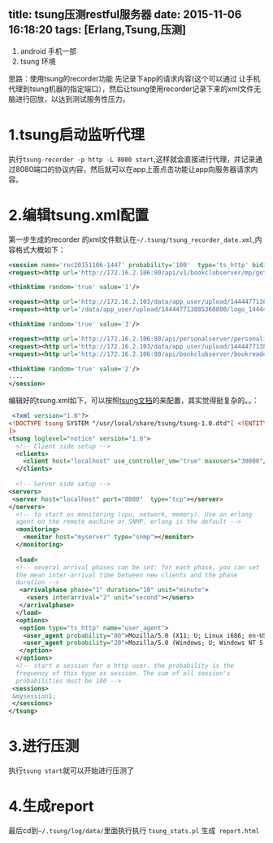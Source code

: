 title: tsung压测restful服务器
date: 2015-11-06 16:18:20
tags: [Erlang,Tsung,压测]
---

1. android 手机一部
2. tsung 环境

思路：使用tsung的recorder功能 先记录下app的请求内容(这个可以通过 让手机代理到tsung机器的指定端口），然后让tsung使用recorder记录下来的xml文件无脑进行回放，以达到测试服务性压力。




1.tsung启动监听代理
======
执行`tsung-recorder -p http -L 8080 start`,这样就会直接进行代理，并记录通过8080端口的协议内容，然后就可以在app上面点击功能让app向服务器请求内容。


2.编辑tsung.xml配置
======
第一步生成的recorder 的xml文件默认在`~/.tsung/tsung_recorder_date.xml`,内容格式大概如下：

     
```xml
<session name='rec20151106-1447' probability='100'  type='ts_http' bidi="true">
<request><http url='http://172.16.2.106:80/api/v1/bookclubserver/mp/get' version='1.1'  contents='{"user_id":"144447713885360800","page_size":"10","filter_goods_id_set":[],"filter_user_type_set":[],"p_version":"1","page_index":"0"}' content_type='application/json' method='POST'><add_cookie key="ifm_sid" value="0521be8ac72fcf353dc38db77049ce2f"/></http></request>

<thinktime random='true' value='1'/>

<request><http url='http://172.16.2.103/data/app_user/upload/144447713885360800/logo_144447713885360800_logo.png' version='1.1' method='GET'><add_cookie key="ifm_sid" value="0521be8ac72fcf353dc38db77049ce2f"/></http></request>
<request><http url='/data/app_user/upload/144447713885360800/logo_144447713885360800_logo.png' version='1.1' method='GET'><add_cookie key="ifm_sid" value="0521be8ac72fcf353dc38db77049ce2f"/></http></request>

<thinktime random='true' value='3'/>

<request><http url='http://172.16.2.106:80/api/personalserver/personalinfo/get' version='1.1'  contents='{"user_id":"144447713885360800","p_version":"1"}' content_type='application/json' method='POST'><add_cookie key="ifm_sid" value="0521be8ac72fcf353dc38db77049ce2f"/></http></request>
<request><http url='http://172.16.2.103/data/app_user/upload/144447713885360800/logo_144447713885360800_logo.png' version='1.1' method='GET'><add_cookie key="ifm_sid" value="0521be8ac72fcf353dc38db77049ce2f"/></http></request>
<request><http url='http://172.16.2.106:80/api/bookclubserver/bookreader/fprint/get' version='1.1'  contents='{"user_id":"144447713885360800","p_version":"1","page_size":"120","page_index":"0"}' content_type='application/json' method='POST'><add_cookie key="ifm_sid" value="0521be8ac72fcf353dc38db77049ce2f"/></http></request>

<thinktime random='true' value='2'/>
....
</session>
```
   编辑好的tsung.xml如下，可以按照[tsung文档](http://tsung.erlang-projects.org/user_manual/configuration.html)的来配置，其实觉得挺复杂的。。：
```xml
 <?xml version="1.0"?>
<!DOCTYPE tsung SYSTEM "/usr/local/share/tsung/tsung-1.0.dtd"[ <!ENTITY mysession1 SYSTEM "/root/.tsung/tsung_recorder20151106-1447.xml">
]>
<tsung loglevel="notice" version="1.0">
  <!-- Client side setup -->
  <clients>
    <client host="localhost" use_controller_vm="true" maxusers="30000"/>
  </clients>
 
  <!-- Server side setup -->
<servers>
 <server host="localhost" port="8080"  type="tcp"></server>
</servers>
  <!-- to start os monitoring (cpu, network, memory). Use an erlang
  agent on the remote machine or SNMP. erlang is the default -->
  <monitoring>
    <monitor host="myserver" type="snmp"></monitor>
  </monitoring>
 
  <load>
  <!-- several arrival phases can be set: for each phase, you can set
  the mean inter-arrival time between new clients and the phase
  duration -->
   <arrivalphase phase="1" duration="10" unit="minute">
     <users interarrival="2" unit="second"></users>
   </arrivalphase>
  </load>
  <options>
   <option type="ts_http" name="user_agent">
    <user_agent probability="80">Mozilla/5.0 (X11; U; Linux i686; en-US; rv:1.7.8) Gecko/20050513 Galeon/1.3.21</user_agent>
    <user_agent probability="20">Mozilla/5.0 (Windows; U; Windows NT 5.2; fr-FR; rv:1.7.8) Gecko/20050511 Firefox/1.0.4</user_agent>
   </option>
  </options>
  <!-- start a session for a http user. the probability is the
  frequency of this type os session. The sum of all session's
  probabilities must be 100 -->
 <sessions>
 &mysession1;
 </sessions>
</tsung>

```


3.进行压测
======
执行`tsung start`就可以开始进行压测了

4.生成report
======
最后cd到`~/.tsung/log/data/`里面执行执行 `tsung_stats.pl`   生成` report.html`
